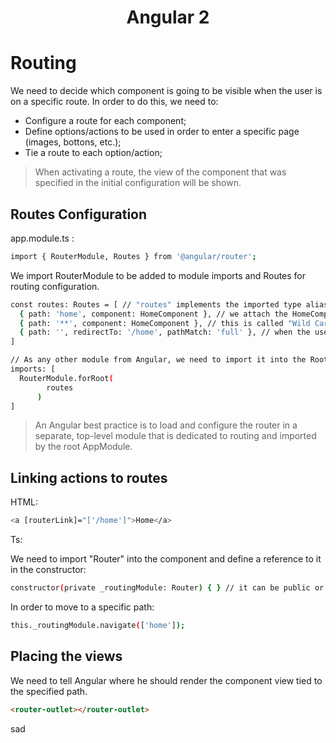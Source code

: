 <p align="center">
    <h1 align="center">
        Angular 2
    </h1>
</p>

# Routing

We need to decide which component is going to be visible when the user is on a specific route. In order to do this, we need to:

- Configure a route for each component;
- Define options/actions to be used in order to enter a specific page (images, bottons, etc.);
- Tie a route to each option/action;

> When activating a route, the view of the component that was specified in the initial configuration will be shown.

## Routes Configuration

app.module.ts :

```bash
import { RouterModule, Routes } from '@angular/router';
```
We import RouterModule to be added to module imports and Routes for routing configuration.

```bash
const routes: Routes = [ // "routes" implements the imported type alias (similar to an interface) Routes.
  { path: 'home', component: HomeComponent }, // we attach the HomeComponent the "/home" path, for this example: http://localhost:4200/home.
  { path: '**', component: HomeComponent }, // this is called "Wild Card", when the user tries to access an undefined route, for example: http://localhost:4200/login the app will redirect him to HomeComponent. 
  { path: '', redirectTo: '/home', pathMatch: 'full' }, // when the user just types in the URL: http://localhost:4200, we need to redirect him, in this case we send him to "/home".
]
```

```bash
// As any other module from Angular, we need to import it into the RootModule
imports: [
  RouterModule.forRoot(
        routes
      )
]      
```

> An Angular best practice is to load and configure the router in a separate, top-level module that is dedicated to routing and imported by the root AppModule.

## Linking actions to routes

HTML:

```bash
<a [routerLink]="['/home']">Home</a>
```


Ts:

We need to import "Router" into the component and define a reference to it in the constructor:

```bash
constructor(private _routingModule: Router) { } // it can be public or protected too
```

In order to move to a specific path:

```bash
this._routingModule.navigate(['home']);
```

## Placing the views

We need to tell Angular where he should render the component view tied to the specified path.

```html
<router-outlet></router-outlet>
```








sad
